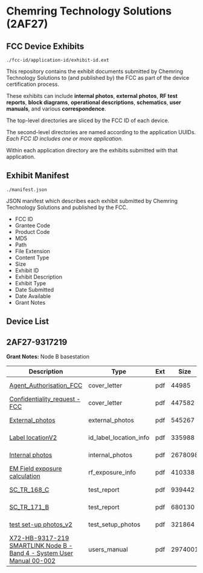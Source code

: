 # Chemring Technology Solutions (2AF27)
## FCC Device Exhibits

```
./fcc-id/application-id/exhibit-id.ext
```

This repository contains the exhibit documents submitted by Chemring Technology Solutions to (and published by) the FCC as part of the device certification process.

These exhibits can include **internal photos**, **external photos**, **RF test reports**, **block diagrams**, **operational descriptions**, **schematics**, **user manuals**, and various **correspondence**.

The top-level directories are sliced by the FCC ID of each device.

The second-level directories are named according to the application UUIDs. *Each FCC ID includes one or more application.*

Within each application directory are the exhibits submitted with that application. 

## Exhibit Manifest

```
./manifest.json
```

JSON manifest which describes each exhibit submitted by Chemring Technology Solutions and published by the FCC.

- FCC ID
- Grantee Code
- Product Code
- MD5
- Path
- File Extension
- Content Type
- Size
- Exhibit ID
- Exhibit Description
- Exhibit Type
- Date Submitted
- Date Available
- Grant Notes

## Device List
## 2AF27-9317219
**Grant Notes:** Node B basestation

| Description | Type | Ext | Size | Submitted | Available |
| ----------- | ---- | --- | ---- | --------- | --------- |
| [Agent_Authorisation_FCC](2AF27-9317219/2b02bfb2d2bc36083856c412bfc21b2a/2811646.pdf) | cover_letter | pdf | 44985 | 2015-11-13 | 2015-11-13 |
| [Confidentiality_request - FCC](2AF27-9317219/2b02bfb2d2bc36083856c412bfc21b2a/2811671.pdf) | cover_letter | pdf | 447582 | 2015-11-13 | 2015-11-13 |
| [External_photos](2AF27-9317219/2b02bfb2d2bc36083856c412bfc21b2a/2811647.pdf) | external_photos | pdf | 545267 | 2015-11-13 | 2015-11-13 |
| [Label locationV2](2AF27-9317219/2b02bfb2d2bc36083856c412bfc21b2a/2811648.pdf) | id_label_location_info | pdf | 335988 | 2015-11-13 | 2015-11-13 |
| [Internal photos](2AF27-9317219/2b02bfb2d2bc36083856c412bfc21b2a/2811649.pdf) | internal_photos | pdf | 2678098 | 2015-11-13 | 2015-11-13 |
| [EM Field exposure calculation](2AF27-9317219/2b02bfb2d2bc36083856c412bfc21b2a/2811655.pdf) | rf_exposure_info | pdf | 410338 | 2015-11-13 | 2015-11-13 |
| [SC_TR_168_C](2AF27-9317219/2b02bfb2d2bc36083856c412bfc21b2a/2811667.pdf) | test_report | pdf | 939442 | 2015-11-13 | 2015-11-13 |
| [SC_TR_171_B](2AF27-9317219/2b02bfb2d2bc36083856c412bfc21b2a/2811668.pdf) | test_report | pdf | 680130 | 2015-11-13 | 2015-11-13 |
| [test set-up photos_v2](2AF27-9317219/2b02bfb2d2bc36083856c412bfc21b2a/2811669.pdf) | test_setup_photos | pdf | 321864 | 2015-11-13 | 2015-11-13 |
| [X72-HB-9317-219 SMARTLINK Node B - Band 4 - System User Manual 00-002](2AF27-9317219/2b02bfb2d2bc36083856c412bfc21b2a/2811670.pdf) | users_manual | pdf | 2974001 | 2015-11-13 | 2015-11-13 |
